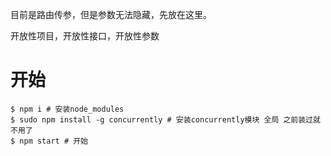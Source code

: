 目前是路由传参，但是参数无法隐藏，先放在这里。

开放性项目，开放性接口，开放性参数

# 开始

```shell
$ npm i # 安装node_modules
$ sudo npm install -g concurrently # 安装concurrently模块 全局 之前装过就不用了
$ npm start # 开始
```